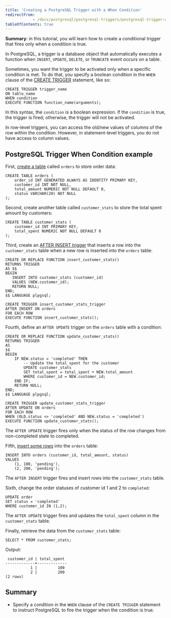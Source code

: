 ```yaml
---
title: 'Creating a PostgreSQL Trigger with a When Condition'
redirectFrom: 
            - /docs/postgresql/postgresql-triggers/postgresql-trigger-when-condition/
tableOfContents: true
---
```



**Summary**: in this tutorial, you will learn how to create a conditional trigger that fires only when a condition is true.





In PostgreSQL, a trigger is a database object that automatically executes a function when `INSERT`, `UPDATE`, `DELETE`, or `TRUNCATE` event occurs on a table.





Sometimes, you want the trigger to be activated only when a specific condition is met. To do that, you specify a boolean condition in the `WHEN` clause of the [CREATE TRIGGER](https://www.postgresqltutorial.com/postgresql-triggers/creating-first-trigger-postgresql/) statement, like so:





```
CREATE TRIGGER trigger_name
ON table_name
WHEN condition
EXECUTE FUNCTION function_name(arguments);
```





In this syntax, the `condition` is a boolean expression. If the `condition` is true, the trigger is fired; otherwise, the trigger will not be activated.





In row-level triggers, you can access the old/new values of columns of the row within the condition. However, in statement-level triggers, you do not have access to column values.





## PostgreSQL Trigger When Condition example





First, [create a table](/docs/postgresql/postgresql-create-table) called `orders` to store order data:





```
CREATE TABLE orders (
    order_id INT GENERATED ALWAYS AS IDENTITY PRIMARY KEY,
    customer_id INT NOT NULL,
    total_amount NUMERIC NOT NULL DEFAULT 0,
    status VARCHAR(20) NOT NULL
);
```





Second, create another table called `customer_stats` to store the total spent amount by customers:





```
CREATE TABLE customer_stats (
    customer_id INT PRIMARY KEY,
    total_spent NUMERIC NOT NULL DEFAULT 0
);
```





Third, create an [AFTER INSERT trigger](https://www.postgresqltutorial.com/postgresql-triggers/postgresql-after-insert-trigger/) that inserts a row into the `customer_stats` table when a new row is inserted into the `orders` table:





```
CREATE OR REPLACE FUNCTION insert_customer_stats()
RETURNS TRIGGER
AS $$
BEGIN
   INSERT INTO customer_stats (customer_id)
   VALUES (NEW.customer_id);
   RETURN NULL;
END;
$$ LANGUAGE plpgsql;

CREATE TRIGGER insert_customer_stats_trigger
AFTER INSERT ON orders
FOR EACH ROW
EXECUTE FUNCTION insert_customer_stats();
```





Fourth, define an `AFTER UPDATE` trigger on the `orders` table with a condition:





```
CREATE OR REPLACE FUNCTION update_customer_stats()
RETURNS TRIGGER
AS
$$
BEGIN
    IF NEW.status = 'completed' THEN
        -- Update the total_spent for the customer
        UPDATE customer_stats
        SET total_spent = total_spent + NEW.total_amount
        WHERE customer_id = NEW.customer_id;
    END IF;
    RETURN NULL;
END;
$$ LANGUAGE plpgsql;

CREATE TRIGGER update_customer_stats_trigger
AFTER UPDATE ON orders
FOR EACH ROW
WHEN (OLD.status <> 'completed' AND NEW.status = 'completed')
EXECUTE FUNCTION update_customer_stats();
```





The `AFTER UPDATE` trigger fires only when the status of the row changes from non-completed state to completed.





Fifth, [insert some rows](/docs/postgresql/postgresql-insert-multiple-rows) into the `orders` table:





```
INSERT INTO orders (customer_id, total_amount, status)
VALUES
    (1, 100, 'pending'),
    (2, 200, 'pending');
```





The `AFTER INSERT` trigger fires and insert rows into the `customer_stats` table.





Sixth, change the order statuses of customer id 1 and 2 to `completed`:





```
UPDATE order
SET status = 'completed'
WHERE customer_id IN (1,2);
```





The `AFTER UPDATE` trigger fires and updates the `total_spent` column in the `customer_stats` table.





Finally, retrieve the data from the `customer_stats` table:





```
SELECT * FROM customer_stats;
```





Output:





```
 customer_id | total_spent
-------------+-------------
           1 |         100
           2 |         200
(2 rows)
```





## Summary





- Specify a condition in the `WHEN` clause of the `CREATE TRIGGER` statement to instruct PostgreSQL to fire the trigger when the condition is true.


